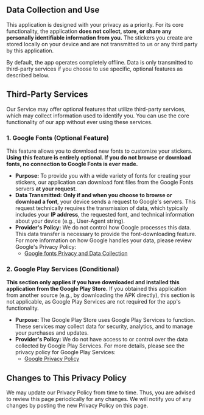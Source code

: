 ## Data Collection and Use

This application is designed with your privacy as a priority. For its core functionality, the application **does not collect, store, or share any personally identifiable information from you.** The stickers you create are stored locally on your device and are not transmitted to us or any third party by this application.

By default, the app operates completely offline. Data is only transmitted to third-party services if you choose to use specific, optional features as described below.

## Third-Party Services

Our Service may offer optional features that utilize third-party services, which may collect information used to identify you. You can use the core functionality of our app without ever using these services.

### 1. Google Fonts (Optional Feature)

This feature allows you to download new fonts to customize your stickers. **Using this feature is entirely optional. If you do not browse or download fonts, no connection to Google Fonts is ever made.**

* **Purpose:** To provide you with a wide variety of fonts for creating your stickers, our application can download font files from the Google Fonts servers **at your request**.
* **Data Transmitted:** **Only if and when you choose to browse or download a font**, your device sends a request to Google's servers. This request technically requires the transmission of data, which typically includes your **IP address**, the requested font, and technical information about your device (e.g., User-Agent string).
* **Provider's Policy:** We do not control how Google processes this data. This data transfer is necessary to provide the font-downloading feature. For more information on how Google handles your data, please review Google's Privacy Policy:
    * [Google fonts Privacy and Data Collection](https://developers.google.com/fonts/faq/privacy)

### 2. Google Play Services (Conditional)

**This section only applies if you have downloaded and installed this application from the Google Play Store.** If you obtained this application from another source (e.g., by downloading the APK directly), this section is not applicable, as Google Play Services are not required for the app's functionality.

* **Purpose:** The Google Play Store uses Google Play Services to function. These services may collect data for security, analytics, and to manage your purchases and updates.
* **Provider's Policy:** We do not have access to or control over the data collected by Google Play Services. For more details, please see the privacy policy for Google Play Services:
    * [Google Privacy Policy](https://policies.google.com/privacy)

## Changes to This Privacy Policy

We may update our Privacy Policy from time to time. Thus, you are advised to review this page periodically for any changes. We will notify you of any changes by posting the new Privacy Policy on this page.
